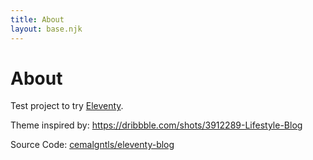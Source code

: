 ```yaml
---
title: About
layout: base.njk
---
```


# About

Test project to try [Eleventy](https://www.11ty.dev/).

Theme inspired by: https://dribbble.com/shots/3912289-Lifestyle-Blog

Source Code: [cemalgntls/eleventy-blog](https://github.com/cemalgnlts/eleventy-blog)